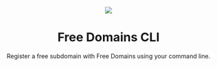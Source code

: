 <p align="center">
  <img src="https://media.freesubdomains.org/cover.png">
</p>

<h1 align="center">Free Domains CLI</h1>
<p align="center">Register a free subdomain with Free Domains using your command line.</p>
